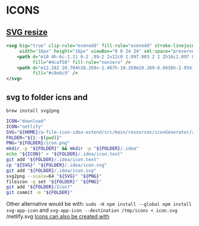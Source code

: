 # ICONS

## [SVG resize](https://medium.com/@ayumitabinote/how-to-resize-a-svg-image-7829bac8948c)

```xml
<svg big="true" clip-rule="evenodd" fill-rule="evenodd" stroke-linejoin="round" stroke-miterlimit="1.4142" version="1.1"
     width="16px" height="16px" viewBox="0 0 24 24" xml:space="preserve" xmlns="http://www.w3.org/2000/svg">
    <path d="m10 4h-6c-1.11 0-2 .89-2 2v12c0 1.097.903 2 2 2h16c1.097 0 2-.903 2-2v-10c0-1.11-.9-2-2-2h-8l-2-2z"
          fill="#4caf50" fill-rule="nonzero" />
    <path d="m12.282 20.704h10.269v-1.467h-10.269m10.269-6.6016h-2.9341v-4.4011h-4.4011v4.4011h-2.9341l5.1346 5.1346z"
          fill="#c8e6c9" />
</svg>
```

## svg to folder icns and 
`brew install svg2png`
```bash
ICON="download"
ICON="netlify"
SVG="${HOME}/a-file-icon-idea-extend/src/main/resources/iconGenerator/assets/icons/folders/${ICON}.svg"
FOLDER="${1:-$(pwd)}"
PNG="${FOLDER}/icon.png"
mkdir -p "${FOLDER}" && mkdir -p "${FOLDER}/.idea"
echo "${ICON}" > "${FOLDER}/.idea/icon.text"
git add "${FOLDER}/.idea/icon.text"
cp "${SVG}" "${FOLDER}/.idea/icon.svg"
git add "${FOLDER}/.idea/icon.svg"
svg2png --scale=64 "${SVG}" "${PNG}" 
fileicon -q set "${FOLDER}" "${PNG}"
git add "${FOLDER}/Icon?"
git commit -m "${FOLDER}"
```

Other alternative would be with: `sudo -H npm install --global npm install svg-app-icon` 
and `svg-app-icon --destination /tmp/icons < icon.svg`
/netlify.svg
[Icons can also be created with](https://gist.github.com/adriansr/1da9b18a8076b0f8a977a5eea0ae41ef)
